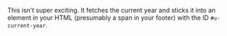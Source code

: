 This isn't super exciting. It fetches the current year and sticks it into an element in your HTML (presumably a span in your footer) with the ID ``#u-current-year``.